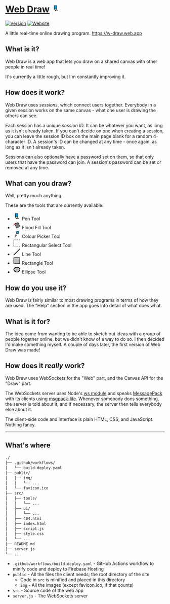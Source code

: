 # [Web Draw](https://w-draw.web.app) ![Pen Logo](/src/img/pen.png)
[![Version](https://img.shields.io/github/v/tag/martendo7/web-draw?label=version)](https://github.com/martendo7/web-draw/tags)
[![Website](https://img.shields.io/website?down_color=inactive&down_message=offline&up_color=success&up_message=online&url=https%3A%2F%2Fw-draw.web.app)](https://w-draw.web.app)

A little real-time online drawing program. https://w-draw.web.app

## What is it?
Web Draw is a web app that lets you draw on a shared canvas with other people in real time!

It's currently a little rough, but I'm constantly improving it.

## How does it work?
Web Draw uses *sessions*, which connect users together.
Everybody in a given session works on the same canvas - what one user is drawing the others can see.

Each session has a unique *session ID*. It can be whatever you want, as long as it isn't already taken.
If you can't decide on one when creating a session, you can leave the session ID box on the main page blank for a random 4-character ID.
A session's ID can be changed at any time - once again, as long as it isn't already taken.

Sessions can also optionally have a password set on them, so that only users that have the password can join.
A session's password can be set or removed at any time.

## What can you draw?
Well, pretty much anything.

These are the tools that are currently available:
- ![pen](/src/img/pen.png) Pen Tool
- ![flood-fill](/src/img/flood-fill.png) Flood Fill Tool
- ![colour-picker](/src/img/colour-picker.png) Colour Picker Tool
- ![select](/src/img/select.png) Rectangular Select Tool
- ![line](/src/img/line.png) Line Tool
- ![rect](/src/img/rect.png) Rectangle Tool
- ![ellipse](/src/img/ellipse.png) Ellipse Tool

## How do you use it?
Web Draw is fairly similar to most drawing programs in terms of how they are used.
The "Help" section in the app goes into detail of what does what.

## What is it for?
The idea came from wanting to be able to sketch out ideas with a group of people together online, but we didn't know of a way to do so.
I then decided I'd make something myself. A couple of days later, the first version of Web Draw was made!

## How does it *really* work?
Web Draw uses WebSockets for the "Web" part, and the Canvas API for the "Draw" part.

The WebSockets server uses Node's [ws module](https://github.com/websockets/ws) and speaks [MessagePack](https://msgpack.org) with its clients using [msgpack-lite](https://github.com/kawanet/msgpack-lite).
Whenever somebody does something, the server is told about it, and if necessary, the server then tells everybody else about it.

The client-side code and interface is plain HTML, CSS, and JavaScript. Nothing fancy.

---

## What's where
```
./
├── .github/workflows/
│   └── build-deploy.yaml
├── public/
│   ├── img/
│   │   └── ...
│   └── favicon.ico
├── src/
│   ├── tools/
│   │   └── ...
│   ├── ui/
│   │   └── ...
│   ├── 404.html
│   ├── index.html
│   ├── script.js
│   ├── style.css
│   └── ...
├── README.md
├── server.js
└── ...
```
- `.github/workflows/build-deploy.yaml` - GitHub Actions workflow to minify code and deploy to Firebase Hosting
- `public` - All the files the client needs; the root directory of the site
  - Code in `src` is minified and placed in this directory
  - `img` - All the images (except favicon.ico, if that counts)
- `src` - Source code of the web app
- `server.js` - The WebSockets server
